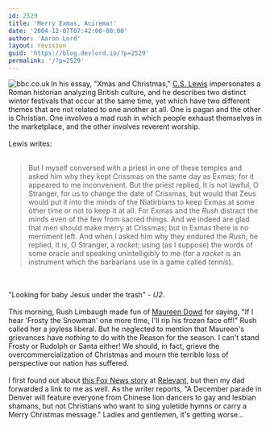 ```yaml
---
id: 2529
title: 'Merry Exmas, Acirema!'
date: '2004-12-07T07:42:00-08:00'
author: 'Aaron Lord'
layout: revision
guid: 'https://blog.devlord.io/?p=2529'
permalink: '/?p=2529'
---
```


<img src="http://news.bbc.co.uk/media/images/40593000/jpg/_40593481_christmasshoppers203.jpg" alt="bbc.co.uk" align="left" />In his essay, "Xmas and Christmas," <a href="http://www.amazon.com/exec/obidos/ASIN/0802808689/lbmusic">C.S. Lewis</a> impersonates a Roman historian analyzing British culture, and he describes two distinct winter festivals that occur at the same time, yet which have two different themes that are not related to one another at all.  One is pagan and the other is Christian.  One involves a mad rush in which people exhaust themselves in the marketplace, and the other involves reverent worship.<br /><br />Lewis writes:<br /><br /><blockquote>But I myself conversed with a priest in one of these temples and asked him why they kept Crissmas on the same day as Exmas; for it appeared to me inconvenient.  But the priest replied, It is not lawful, O Stranger, for us to change the date of Crissmas, but would that Zeus would put it into the minds of the Niatirbians to keep Exmas at some other time or not to keep it at all.  For Exmas and the <i>Rush</i> distract the minds even of the few from sacred things.  And we indeed are glad that men should make merry at Crissmas; but in Exmas there is no merriment left.  And when I asked him why they endured the <i>Rush</i>, he replied, It is, O Stranger, a <i>racket</i>; using (as I suppose) the words of some oracle and speaking unintelligibly to me (for a <i>racket</i> is an instrument which the barbarians use in a game called <i>tennis</i>).</blockquote><br /><br />"Looking for baby Jesus under the trash" - <i>U2</i>.<br /><br />This morning, Rush Limbaugh made fun of <a href="http://www.nytimes.com/2004/12/05/opinion/05dowd.html?n=Top%2fOpinion%2fEditorials%20and%20Op%2dEd%2fOp%2dEd%2fColumnists%2fMaureen%20Dowd" target="_blank" rel="noopener">Maureen Dowd</a> for saying, "If I hear 'Frosty the Snowman' one more time, I'll rip his frozen face off!"  Rush called her a joyless liberal.  But he neglected to mention that Maureen's grievances have <i>nothing</i> to do with the Reason for the season.     I can't stand Frosty or Rudolph or Santa either!  We should, in fact, grieve the overcommercialization of Christmas and mourn the terrible loss of perspective our nation has suffered.<br /><br />I first found out about <a href="http://www.foxnews.com/story/0,2933,140545,00.html" target="_blank" rel="noopener">this Fox News story</a> at <a href="http://www.relevantmagazine.com/" target="_blank" rel="noopener">Relevant</a>, but then my dad forwarded a link to me as well.  As the writer reports, "A December parade in Denver will feature everyone from Chinese lion dancers to gay and lesbian shamans, but not Christians who want to sing yuletide hymns or carry a Merry Christmas message."    Ladies and gentlemen, it's getting worse...
